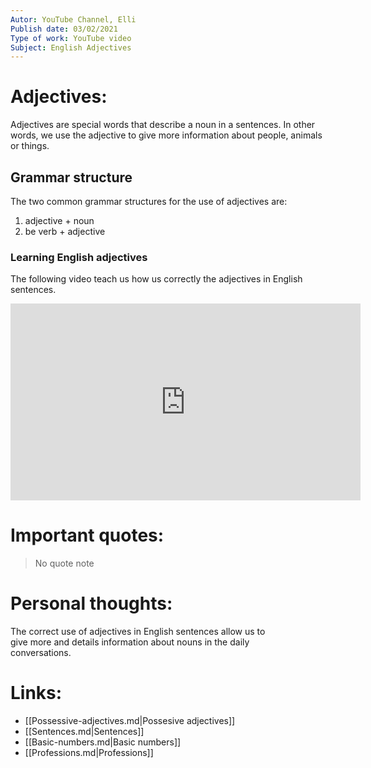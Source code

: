 ```yaml
---
Autor: YouTube Channel, Elli 
Publish date: 03/02/2021  
Type of work: YouTube video
Subject: English Adjectives 
---
```

# Adjectives:
Adjectives are special words that describe a noun in a sentences. 
In other words, we use the adjective to give more information 
about people, animals or things.
## Grammar structure
The two common grammar structures for the use of adjectives are: 
1. adjective + noun
2. be verb + adjective 
### Learning English adjectives
The following video teach us how us correctly the adjectives in
English sentences.  

<iframe width="560" height="315" 
src="https://www.youtube.com/embed/LiYxv0vudmc?si=ADo_lwewLw09r33d" 
title="YouTube video player" frameborder="0" 
allow="accelerometer; autoplay; clipboard-write; encrypted-media; 
gyroscope; picture-in-picture; web-share" 
referrerpolicy="strict-origin-when-cross-origin" allowfullscreen></iframe>

# Important quotes:
> No quote note
# Personal thoughts:
The correct use of adjectives in English sentences allow us to  
give more and details information about nouns in the daily  
conversations.   
# Links:
- [[Possessive-adjectives.md|Possesive adjectives]]
- [[Sentences.md|Sentences]]
- [[Basic-numbers.md|Basic numbers]]
- [[Professions.md|Professions]]
